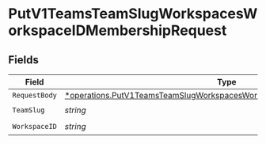 # PutV1TeamsTeamSlugWorkspacesWorkspaceIDMembershipRequest


## Fields

| Field                                                                                                                                                               | Type                                                                                                                                                                | Required                                                                                                                                                            | Description                                                                                                                                                         |
| ------------------------------------------------------------------------------------------------------------------------------------------------------------------- | ------------------------------------------------------------------------------------------------------------------------------------------------------------------- | ------------------------------------------------------------------------------------------------------------------------------------------------------------------- | ------------------------------------------------------------------------------------------------------------------------------------------------------------------- |
| `RequestBody`                                                                                                                                                       | [*operations.PutV1TeamsTeamSlugWorkspacesWorkspaceIDMembershipRequestBody](../../models/operations/putv1teamsteamslugworkspacesworkspaceidmembershiprequestbody.md) | :heavy_minus_sign:                                                                                                                                                  | N/A                                                                                                                                                                 |
| `TeamSlug`                                                                                                                                                          | *string*                                                                                                                                                            | :heavy_check_mark:                                                                                                                                                  | N/A                                                                                                                                                                 |
| `WorkspaceID`                                                                                                                                                       | *string*                                                                                                                                                            | :heavy_check_mark:                                                                                                                                                  | N/A                                                                                                                                                                 |